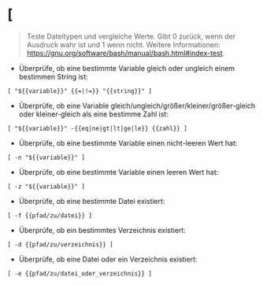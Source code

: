 # [

> Teste Dateitypen und vergleiche Werte.
> Gibt 0 zurück, wenn der Ausdruck wahr ist und 1 wenn nicht.
> Weitere Informationen: <https://gnu.org/software/bash/manual/bash.html#index-test>.

- Überprüfe, ob eine bestimmte Variable gleich oder ungleich einem bestimmen String ist:

`[ "${{variable}}" {{=|!=}} "{{string}}" ]`

- Überprüfe, ob eine Variable gleich/ungleich/größer/kleiner/größer-gleich oder kleiner-gleich als eine bestimme Zahl ist:

`[ "${{variable}}" -{{eq|ne|gt|lt|ge|le}} {{zahl}} ]`

- Überprüfe, ob eine bestimmte Variable einen nicht-leeren Wert hat:

`[ -n "${{variable}}" ]`

- Überprüfe, ob eine bestimmte Variable einen leeren Wert hat:

`[ -z "${{variable}}" ]`

- Überprüfe, ob eine bestimmte Datei existiert:

`[ -f {{pfad/zu/datei}} ]`

- Überprüfe, ob ein bestimmtes Verzeichnis existiert:

`[ -d {{pfad/zu/verzeichnis}} ]`

- Überprüfe, ob eine Datei oder ein Verzeichnis existiert:

`[ -e {{pfad/zu/datei_oder_verzeichnis}} ]`
